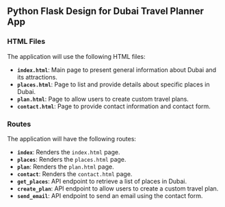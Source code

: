 ## Python Flask Design for Dubai Travel Planner App

### HTML Files
The application will use the following HTML files:

- **`index.html`**: Main page to present general information about Dubai and its attractions.
- **`places.html`**: Page to list and provide details about specific places in Dubai.
- **`plan.html`**: Page to allow users to create custom travel plans.
- **`contact.html`**: Page to provide contact information and contact form.

### Routes

The application will have the following routes:

- **`index`**: Renders the `index.html` page.
- **`places`**: Renders the `places.html` page.
- **`plan`**: Renders the `plan.html` page.
- **`contact`**: Renders the `contact.html` page.
- **`get_places`**: API endpoint to retrieve a list of places in Dubai.
- **`create_plan`**: API endpoint to allow users to create a custom travel plan.
- **`send_email`**: API endpoint to send an email using the contact form.
